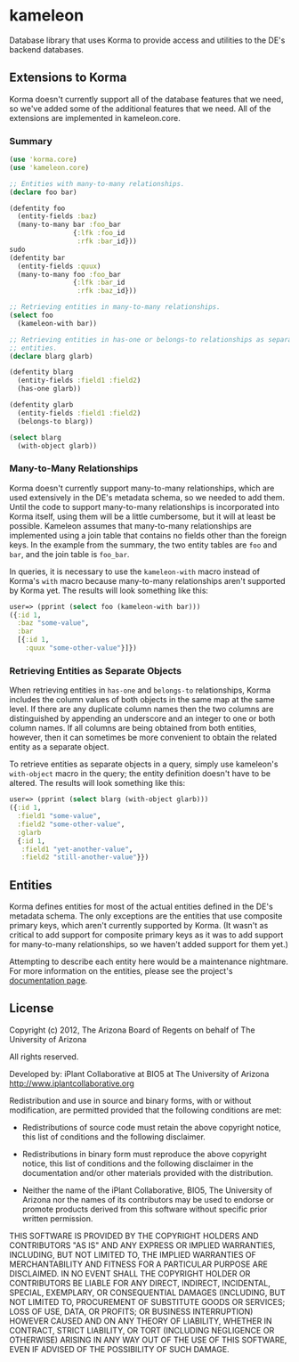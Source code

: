 kameleon
========

Database library that uses Korma to provide access and utilities to the DE's
backend databases.

Extensions to Korma
-------------------

Korma doesn't currently support all of the database features that we need, so
we've added some of the additional features that we need.  All of the
extensions are implemented in kameleon.core.

### Summary ###

```clojure
(use 'korma.core)
(use 'kameleon.core)

;; Entities with many-to-many relationships.
(declare foo bar)

(defentity foo
  (entity-fields :baz)
  (many-to-many bar :foo_bar
                {:lfk :foo_id
                 :rfk :bar_id}))
sudo
(defentity bar
  (entity-fields :quux)
  (many-to-many foo :foo_bar
                {:lfk :bar_id
                 :rfk :baz_id}))

;; Retrieving entities in many-to-many relationships.
(select foo
  (kameleon-with bar))

;; Retrieving entities in has-one or belongs-to relationships as separate
;; entities.
(declare blarg glarb)

(defentity blarg
  (entity-fields :field1 :field2)
  (has-one glarb))

(defentity glarb
  (entity-fields :field1 :field2)
  (belongs-to blarg))

(select blarg
  (with-object glarb))
```

### Many-to-Many Relationships ###

Korma doesn't currently support many-to-many relationships, which are used
extensively in the DE's metadata schema, so we needed to add them.  Until the
code to support many-to-many relationships is incorporated into Korma itself,
using them will be a little cumbersome, but it will at least be possible.
Kameleon assumes that many-to-many relationships are implemented using a join
table that contains no fields other than the foreign keys.  In the example
from the summary, the two entity tables are `foo` and `bar`, and the join
table is `foo_bar`.

In queries, it is necessary to use the `kameleon-with` macro instead of
Korma's `with` macro because many-to-many relationships aren't supported by
Korma yet.  The results will look something like this:

```clojure
user=> (pprint (select foo (kameleon-with bar)))
({:id 1,
  :baz "some-value",
  :bar
  [{:id 1,
    :quux "some-other-value"}]})
```

### Retrieving Entities as Separate Objects ###

When retrieving entities in `has-one` and `belongs-to` relationships, Korma
includes the column values of both objects in the same map at the same level.
If there are any duplicate column names then the two columns are distinguished
by appending an underscore and an integer to one or both column names.  If all
columns are being obtained from both entities, however, then it can sometimes
be more convenient to obtain the related entity as a separate object.

To retrieve entities as separate objects in a query, simply use kameleon's
`with-object` macro in the query; the entity definition doesn't have to be
altered.  The results will look something like this:

```clojure
user=> (pprint (select blarg (with-object glarb)))
({:id 1,
  :field1 "some-value",
  :field2 "some-other-value",
  :glarb
  {:id 1,
   :field1 "yet-another-value",
   :field2 "still-another-value"}})
```

Entities
--------

Korma defines entities for most of the actual entities defined in the DE's
metadata schema.  The only exceptions are the entities that use composite
primary keys, which aren't currently supported by Korma.  (It wasn't as
critical to add support for composite primary keys as it was to add support
for many-to-many relationships, so we haven't added support for them yet.)

Attempting to describe each entity here would be a maintenance nightmare.  For
more information on the entities, please see the project's
[documentation page](http://iplantcollaborativeopensource.github.com/kameleon).

License
-------

Copyright (c) 2012, The Arizona Board of Regents on behalf of The University
of Arizona

All rights reserved.

Developed by: iPlant Collaborative at BIO5 at The University of Arizona
http://www.iplantcollaborative.org

Redistribution and use in source and binary forms, with or without
modification, are permitted provided that the following conditions are met:

 * Redistributions of source code must retain the above copyright notice, this
   list of conditions and the following disclaimer.

 * Redistributions in binary form must reproduce the above copyright notice,
   this list of conditions and the following disclaimer in the documentation
   and/or other materials provided with the distribution.

 * Neither the name of the iPlant Collaborative, BIO5, The University of
   Arizona nor the names of its contributors may be used to endorse or promote
   products derived from this software without specific prior written
   permission.

THIS SOFTWARE IS PROVIDED BY THE COPYRIGHT HOLDERS AND CONTRIBUTORS "AS IS"
AND ANY EXPRESS OR IMPLIED WARRANTIES, INCLUDING, BUT NOT LIMITED TO, THE
IMPLIED WARRANTIES OF MERCHANTABILITY AND FITNESS FOR A PARTICULAR PURPOSE ARE
DISCLAIMED. IN NO EVENT SHALL THE COPYRIGHT HOLDER OR CONTRIBUTORS BE LIABLE
FOR ANY DIRECT, INDIRECT, INCIDENTAL, SPECIAL, EXEMPLARY, OR CONSEQUENTIAL
DAMAGES (INCLUDING, BUT NOT LIMITED TO, PROCUREMENT OF SUBSTITUTE GOODS OR
SERVICES; LOSS OF USE, DATA, OR PROFITS; OR BUSINESS INTERRUPTION) HOWEVER
CAUSED AND ON ANY THEORY OF LIABILITY, WHETHER IN CONTRACT, STRICT LIABILITY,
OR TORT (INCLUDING NEGLIGENCE OR OTHERWISE) ARISING IN ANY WAY OUT OF THE USE
OF THIS SOFTWARE, EVEN IF ADVISED OF THE POSSIBILITY OF SUCH DAMAGE.
